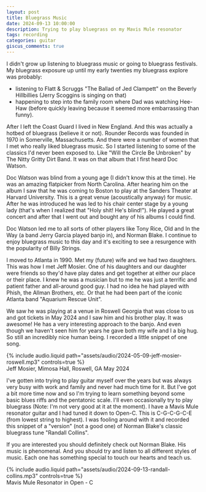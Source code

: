 ```yaml
---
layout: post
title: Bluegrass Music
date: 2024-09-13 10:00:00
description: Trying to play bluegrass on my Mavis Mule resonator
tags: recording
categories: guitar
giscus_comments: true
---
```


I didn't grow up listening to bluegrass music or going to bluegrass festivals. My bluegrass exposure
up until my early twenties my bluegrass explore was probably:

- listening to Flatt & Scruggs "The Ballad of Jed Clampett" on the Beverly Hillbillies (Jerry Scoggins
  is singing on that)
- happening to step into the family room where Dad was watching Hee-Haw (before quickly leaving because
  it seemed more embarrassing than funny).

After I left the Coast Guard I lived in New England. And this was actually a hotbed of bluegrass
(believe it or not). Rounder Records was founded in 1970 in Somerville, Massachusetts. And there
were a number of women that I met who really liked bluegrass music. So I started listening to some
of the classics I'd never been exposed to. Like "Will the Circle Be Unbroken" by The Nitty Gritty
Dirt Band. It was on that album that I first heard Doc Watson.

Doc Watson was blind from a young age (I didn't know this at the time). He was an amazing flatpicker
from North Carolina. After hearing him on the album I saw that he was coming to Boston to play at
the Sanders Theater at Harvard University. This is a great venue (acoustically anyway) for music.
After he was introduced he was led to his chair center stage by a young lady (that's when I realized
that "Holy shit! He's blind!"). He played a great concert and after that I went out and bought any
of his albums I could find.

Doc Watson led me to all sorts of other players like Tony Rice, Old and In the Way (a band Jerry
Garcia played banjo in), and Norman Blake. I continue to enjoy bluegrass music to this day and
it's exciting to see a resurgence with the popularity of Billy Strings.

I moved to Atlanta in 1990. Met my (future) wife and we had two daughters. This was how I met
Jeff Mosier. One of his daughters and our daughter were friends so they'd have play dates and
get together at either our place or their place. I knew he was a musician but to me he was just
a terrific and patient father and all-around good guy. I had no idea he had played with Phish,
the Allman Brothers, etc. Or that he had been part of the iconic Atlanta band "Aquarium Rescue Unit".

We saw he was playing at a venue in Roswell Georgia that was close to us and got tickets in
May 2024 and I saw him and his brother play. It was awesome! He has a very interesting approach
to the banjo. And even though we haven't seen him for years he gave both my wife and I a big
hug. So still an incredibly nice human being. I recorded a little snippet of one song.

<div class="row mt-3">
    <div class="col-sm mt-3 mt-md-0">
        {% include audio.liquid path="assets/audio/2024-05-09-jeff-mosier-roswell.mp3" controls=true %}
    </div>
</div>
<div class="caption">
  Jeff Mosier, Mimosa Hall, Roswell, GA May 2024
</div>

I've gotten into trying to play guitar myself over the years but was always very busy with work and
family and never had much time for it. But I've got a bit more time now and so I'm trying to learn
something beyond some basic blues riffs and the pentatonic scale. I'll even occasionally try to play
bluegrass (Note: I'm not very good at it at the moment). I have a Mavis Mule resonator guitar and I
had tuned it down to Open-C. This is C-G-C-G-C-E (from lowest string to highest). I was fooling
around with it and recorded this snippet of a "version" (not a good one) of Norman Blake's classic
bluegrass tune "Randall Collins".

If you are interested you should definitely check out Norman Blake. His music is phenomenal. And
you should try and listen to all different styles of music. Each one has something special to
touch our hearts and teach us.

<div class="row mt-3">
    <div class="col-sm mt-3 mt-md-0">
        {% include audio.liquid path="assets/audio/2024-09-13-randall-collins.mp3" controls=true %}
    </div>
</div>
<div class="caption">
  Mavis Mule Resonator in Open - C
</div>
